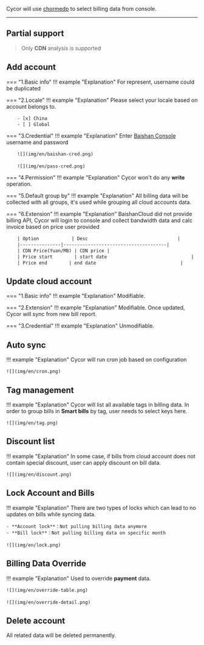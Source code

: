 Cycor will use [chormedp](https://github.com/chromedp/chromedp) to select billing data from console.

---

## Partial support
> Only **CDN** analysis is supported

## Add account
=== "1.Basic info"
    !!! example "Explanation"
        For represent, username could be duplicated

=== "2.Locale"
    !!! example "Explanation"
        Please select your locale based on account belongs to.

        - [x] China
        - [ ] Global


=== "3.Credential"
    !!! example "Explanation"
        Enter [Baishan Console](https://uc.portal.baishancloud.com/home.html#/login) username and password

        ![](img/en/baishan-cred.png)

        ![](img/en/pass-cred.png)

=== "4.Permission"
    !!! example "Explanation"
    Cycor won't do any **write** operation.

=== "5.Default group by"
    !!! example "Explanation"
        All billing data will be collected with all groups, it's used while grouping all cloud accounts data.


=== "6.Extension"
    !!! example "Explanation"
        BaishanCloud did not provide billing API, Cycor will login to console and collect bandwidth data and calc invoice based on price user provided

        | Option            | Desc                                 |
        |---------------|--------------------------------------|
        | CDN Price(Yuan/MB) | CDN price |
        | Price start        | start date                               |
        | Price end        | end date                               |

## Update cloud account
=== "1.Basic info"
    !!! example "Explanation"
        Modifiable.

=== "2.Extension"
    !!! example "Explanation"
        Modifiable. Once updated, Cycor will sync from new bill report.

=== "3.Credential"
    !!! example "Explanation"
        Unmodifiable.

## Auto sync
!!! example "Explanation"
    Cycor will run cron job based on configuration

    ![](img/en/cron.png)

## Tag management
!!! example "Explanation"
    Cycor will list all available tags in billing data. In order to group bills in **Smart bills** by tag, user needs to select keys here.

    ![](img/en/tag.png)

## Discount list
!!! example "Explanation"
    In some case, if bills from cloud account does not contain special discount, user can apply discount on bill data.

    ![](img/en/discount.png)

## Lock Account and Bills
!!! example "Explanation"
    There are two types of locks which can lead to no updates on bills while syncing data.

    - **Account lock**：Not pulling billing data anymore
    - **Bill lock**：Not pulling billing data on specific month

    ![](img/en/lock.png)

## Billing Data Override
!!! example "Explanation"
    Used to override **payment** data.

    ![](img/en/override-table.png)

    ![](img/en/override-detail.png)

## Delete account
All related data will be deleted permanently.